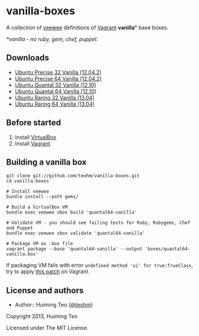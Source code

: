 vanilla-boxes
===

A collection of [veewee](https://github.com/jedi4ever/veewee) definitions of [Vagrant](http://www.vagrantup.com) **vanilla*** base boxes.

*\*vanilla - no ruby, gem, chef, puppet.*

## Downloads

 * [Ubuntu Precise 32 Vanilla (12.04.2)](https://dl.dropboxusercontent.com/u/165709740/boxes/precise32-vanilla.box)
 * [Ubuntu Precise 64 Vanilla (12.04.2)](https://dl.dropboxusercontent.com/u/165709740/boxes/precise64-vanilla.box)
 * [Ubuntu Quantal 32 Vanilla (12.10)](https://dl.dropboxusercontent.com/u/165709740/boxes/quantal32-vanilla.box)
 * [Ubuntu Quantal 64 Vanilla (12.10)](https://dl.dropboxusercontent.com/u/165709740/boxes/quantal64-vanilla.box)
 * [Ubuntu Raring 32 Vanilla (13.04)](http://goo.gl/y79mW)
 * [Ubuntu Raring 64 Vanilla (13.04)](http://goo.gl/ceHWg)

## Before started

 1. Install [VirtualBox](https://www.virtualbox.org/)
 2. Install [Vagrant](http://www.vagrantup.com/)
 
## Building a vanilla box

```
git clone git://github.com/teohm/vanilla-boxes.git
cd vanilla-boxes

# Install veewee
bundle install --path gems/

# Build a VirtualBox VM
bundle exec veewee vbox build 'quantal64-vanilla'

# Validate VM - you should see failing tests for Ruby, Rubygems, Chef and Puppet
bundle exec veewee vbox validate 'quantal64-vanilla'

# Package VM as .box file
vagrant package --base 'quantal64-vanilla' --output 'boxes/quantal64-vanilla.box'
```

If packaging VM fails with error 
`undefined method 'ui' for true:TrueClass`, try to apply 
[this patch](https://github.com/mitchellh/vagrant/commit/45267c85fe71d64470e8d12a216a63dcef67e2e4) on
Vagrant.

## License and authors

 * Author:: Huiming Teo ([@teohm](https://twitter.com/teohm))

Copyright 2013, Huiming Teo

Licensed under The MIT License.
